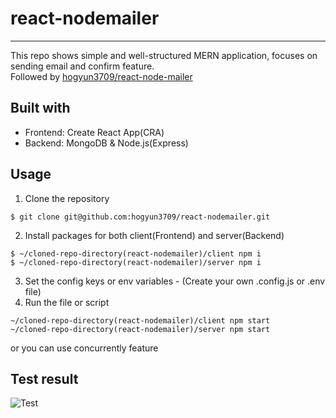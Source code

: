 # react-nodemailer
***
This repo shows simple and well-structured MERN application, focuses on sending email and confirm feature.<br>
Followed by [hogyun3709/react-node-mailer](https://github.com/hogyun3709/react-nodemailer)

## Built with

- Frontend: Create React App(CRA)
- Backend: MongoDB & Node.js(Express)

## Usage

1. Clone the repository
```
$ git clone git@github.com:hogyun3709/react-nodemailer.git
```
2. Install packages for both client(Frontend) and server(Backend)

```
$ ~/cloned-repo-directory(react-nodemailer)/client npm i
$ ~/cloned-repo-directory(react-nodemailer)/server npm i
```

3. Set the config keys or env variables - (Create your own .config.js or .env file)
4. Run the file or script

```
~/cloned-repo-directory(react-nodemailer)/client npm start
~/cloned-repo-directory(react-nodemailer)/server npm start
```
or you can use concurrently feature

## Test result

![Test](https://github.com/hogyun3709/react-nodemailer/blob/master/confirm-email.gif)


